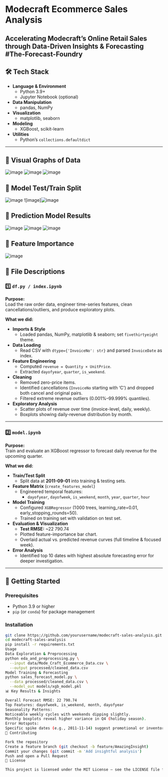 # Modecraft Ecommerce Sales Analysis

**Accelerating Modecraft’s Online Retail Sales through Data-Driven Insights & Forecasting**
#The-Forecast-Foundry
---

## 🛠 Tech Stack

- **Language & Environment**  
  - Python 3.9+  
  - Jupyter Notebook (optional)
- **Data Manipulation**  
  - pandas, NumPy
- **Visualization**  
  - matplotlib, seaborn
- **Modeling**  
  - XGBoost, scikit-learn
- **Utilities**  
  - Python’s `collections.defaultdict`

---

## 📁 Visual Graphs of Data 
![image](https://github.com/user-attachments/assets/276de6ba-3cb5-4630-9b1e-77a9225db7e2)
![image](https://github.com/user-attachments/assets/e58cb0a6-b2d8-4b6b-af00-c39d5e248a4f)
![image](https://github.com/user-attachments/assets/a77b3690-30ac-4fe9-973c-023dd01d7bb3)

## 📁 Model Test/Train Split
![image](https://github.com/user-attachments/assets/cde51973-f311-403a-b5ef-0970867dcbe8)
![image]![image](https://github.com/user-attachments/assets/8f64a047-e806-4b33-869b-08578d7aa50c)

## 📁 Prediction Model Results
![image](https://github.com/user-attachments/assets/e09aabb0-a9b9-4b51-aa34-477abfae61ca)
![image](https://github.com/user-attachments/assets/3a43f9b1-4c61-461e-8539-e8f15dbf7f41)
![image](https://github.com/user-attachments/assets/b3a396af-e714-4051-bd32-4950c531655e)

## 📁 Feature Importance
![image](https://github.com/user-attachments/assets/15798ffc-babb-4829-ae8b-e42e1b0f6779)


## 📄 File Descriptions

### 1️⃣ `df.py / index.ipynb`

**Purpose:**  
Load the raw order data, engineer time-series features, clean cancellations/outliers, and produce exploratory plots.

**What we did:**
- **Imports & Style**  
  - Loaded pandas, NumPy, matplotlib & seaborn; set `fivethirtyeight` theme.  
- **Data Loading**  
  - Read CSV with `dtype={'InvoiceNo': str}` and parsed `InvoiceDate` as index.  
- **Feature Engineering**  
  - Computed `revenue = Quantity × UnitPrice`.  
  - Extracted `dayofyear`, `quarter`, `is_weekend`.  
- **Cleaning**  
  - Removed zero-price items.  
  - Identified cancellations (`InvoiceNo` starting with ‘C’) and dropped both cancel and original pairs.  
  - Filtered extreme revenue outliers (0.001%–99.999% quantiles).  
- **Exploratory Analysis**  
  - Scatter plots of revenue over time (invoice-level, daily, weekly).  
  - Boxplots showing daily-revenue distribution by month.

---

### 2️⃣ `model.ipynb`

**Purpose:**  
Train and evaluate an XGBoost regressor to forecast daily revenue for the upcoming quarter.

**What we did:**
- **Train/Test Split**  
  - Split data at **2011-09-01** into training & testing sets.  
- **Feature Matrix** (`create_features_model`)  
  - Engineered temporal features:  
    - `dayofyear`, `dayofweek`, `is_weekend`, `month`, `year`, `quarter`, `hour`  
- **Model Training**  
  - Configured `XGBRegressor` (1 000 trees, learning_rate=0.01, early_stopping_rounds=50).  
  - Trained on training set with validation on test set.  
- **Evaluation & Visualization**  
  - **Test RMSE:** ~22 790.74  
  - Plotted feature-importance bar chart.  
  - Overlaid actual vs. predicted revenue curves (full timeline & focused week).  
- **Error Analysis**  
  - Identified top 10 dates with highest absolute forecasting error for deeper investigation.

---

## 🚀 Getting Started

### Prerequisites

- Python 3.9 or higher  
- `pip` (or `conda`) for package management  

### Installation

```bash
git clone https://github.com/yourusername/modecraft-sales-analysis.git
cd modecraft-sales-analysis
pip install -r requirements.txt
Usage
Data Exploration & Preprocessing
python eda_and_preprocessing.py \
  --input data/Mode_Craft_Ecommerce_Data.csv \
  --output processed/cleaned_data.csv
Model Training & Forecasting
python sales_forecast_model.py \
  --data processed/cleaned_data.csv \
  --model_out models/xgb_model.pkl
📊 Key Results & Insights

Overall Forecast RMSE: 22 790.74
Top Features: dayofweek, is_weekend, month, dayofyear
Seasonality Patterns:
Noticeable weekly cycles with weekends dipping slightly.
Monthly boxplots reveal higher variance in Q4 (holiday season).
Error Hotspots:
Specific spike dates (e.g., 2011-11-14) suggest promotional or inventory anomalies.
🤝 Contributing

Fork the repository
Create a feature branch (git checkout -b feature/AmazingInsight)
Commit your changes (git commit -m 'Add insightful analysis')
Push and open a Pull Request
📄 License

This project is licensed under the MIT License — see the LICENSE file for details.
